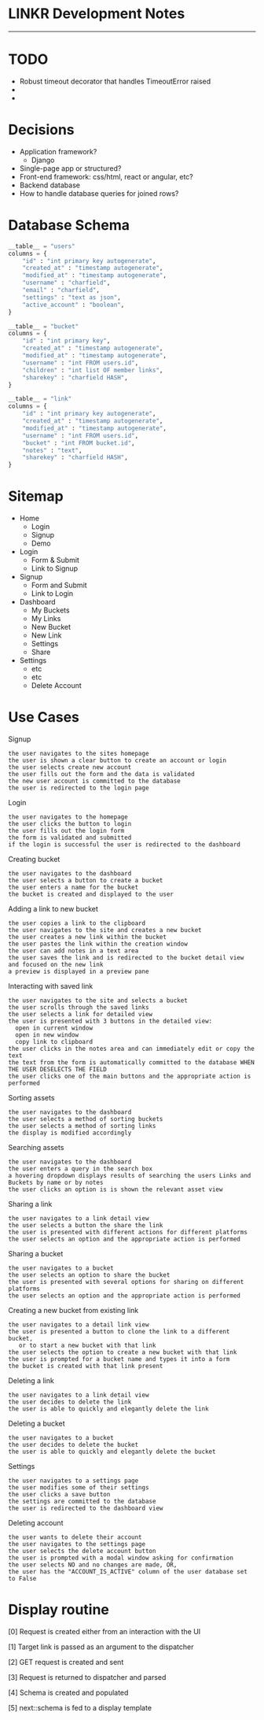 # LINKR Development Notes
---
# TODO
- Robust timeout decorator that handles TimeoutError raised
-
-

# Decisions
- Application framework?
  - Django
- Single-page app or structured?
- Front-end framework: css/html, react or angular, etc?
- Backend database
- How to handle database queries for joined rows?

# Database Schema
```python
__table__ = "users"
columns = {
    "id" : "int primary key autogenerate",
    "created_at" : "timestamp autogenerate",
    "modified_at" : "timestamp autogenerate",
    "username" : "charfield",
    "email" : "charfield",
    "settings" : "text as json",
    "active_account" : "boolean",
}

__table__ = "bucket"
columns = {
    "id" : "int primary key",
    "created_at" : "timestamp autogenerate",
    "modified_at" : "timestamp autogenerate",
    "username" : "int FROM users.id",
    "children" : "int list OF member links",
    "sharekey" : "charfield HASH",
}

__table__ = "link"
columns = {
    "id" : "int primary key autogenerate",
    "created_at" : "timestamp autogenerate",
    "modified_at" : "timestamp autogenerate",
    "username" : "int FROM users.id",
    "bucket" : "int FROM bucket.id",
    "notes" : "text",
    "sharekey" : "charfield HASH",
}
```

# Sitemap
- Home
  - Login
  - Signup
  - Demo
- Login
  - Form & Submit
  - Link to Signup
- Signup
  - Form and Submit
  - Link to Login
- Dashboard
  - My Buckets
  - My Links
  - New Bucket
  - New Link
  - Settings
  - Share
- Settings
  - etc
  - etc
  - Delete Account

# Use Cases

Signup
```
the user navigates to the sites homepage
the user is shown a clear button to create an account or login
the user selects create new account
the user fills out the form and the data is validated
the new user account is committed to the database
the user is redirected to the login page
```

Login
```
the user navigates to the homepage
the user clicks the button to login
the user fills out the login form
the form is validated and submitted
if the login is successful the user is redirected to the dashboard
```

Creating bucket
```
the user navigates to the dashboard
the user selects a button to create a bucket
the user enters a name for the bucket
the bucket is created and displayed to the user
```

Adding a link to new bucket
```
the user copies a link to the clipboard
the user navigates to the site and creates a new bucket
the user creates a new link within the bucket
the user pastes the link within the creation window
the user can add notes in a text area
the user saves the link and is redirected to the bucket detail view and focused on the new link
a preview is displayed in a preview pane
```

Interacting with saved link
```
the user navigates to the site and selects a bucket
the user scrolls through the saved links
the user selects a link for detailed view
the user is presented with 3 buttons in the detailed view:
  open in current window
  open in new window
  copy link to clipboard
the user clicks in the notes area and can immediately edit or copy the text
the text from the form is automatically committed to the database WHEN THE USER DESELECTS THE FIELD
the user clicks one of the main buttons and the appropriate action is performed
```

Sorting assets
```
the user navigates to the dashboard
the user selects a method of sorting buckets
the user selects a method of sorting links
the display is modified accordingly
```

Searching assets
```
the user navigates to the dashboard
the user enters a query in the search box
a hovering dropdown displays results of searching the users Links and Buckets by name or by notes
the user clicks an option is is shown the relevant asset view
```

Sharing a link
```
the user navigates to a link detail view
the user selects a button the share the link
the user is presented with different actions for different platforms
the user selects an option and the appropriate action is performed
```

Sharing a bucket
```
the user navigates to a bucket
the user selects an option to share the bucket
the user is presented with several options for sharing on different platforms
the user selects an option and the appropriate action is performed
```

Creating a new bucket from existing link
```
the user navigates to a detail link view
the user is presented a button to clone the link to a different bucket,
   or to start a new bucket with that link
the user selects the option to create a new bucket with that link
the user is prompted for a bucket name and types it into a form
the bucket is created with that link present
```

Deleting a link
```
the user navigates to a link detail view
the user decides to delete the link
the user is able to quickly and elegantly delete the link
```

Deleting a bucket
```
the user navigates to a bucket
the user decides to delete the bucket
the user is able to quickly and elegantly delete the bucket
```

Settings
```
the user navigates to a settings page
the user modifies some of their settings
the user clicks a save button
the settings are committed to the database
the user is redirected to the dashboard view
```

Deleting account
```
the user wants to delete their account
the user navigates to the settings page
the user selects the delete account button
the user is prompted with a modal window asking for confirmation
the user selects NO and no changes are made, OR,
the user has the "ACCOUNT_IS_ACTIVE" column of the user database set to False
```

# Display routine
<!-- Let's reduce our database load by fetching live resources every time the user requests a preview. Only minimal data should be saved persistently--id corresponding to the username of the creator, and string of the url address. The dispatcher's job is to query the __link__ database with the username_id and the link_id of the url string. If the requestor is the author && the requested element exists, return the  -->

[0] Request is created either from an interaction with the UI

[1] Target link is passed as an argument to the dispatcher

[2] GET request is created and sent

[3] Request is returned to dispatcher and parsed

[4] Schema is created and populated

[5] next::schema is fed to a display template





<!--  -->

